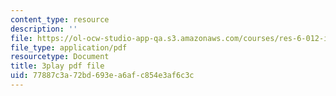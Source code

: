 ```yaml
---
content_type: resource
description: ''
file: https://ol-ocw-studio-app-qa.s3.amazonaws.com/courses/res-6-012-introduction-to-probability-spring-2018/77887c3a72bd693ea6afc854e3af6c3c_uFx7fWujWsU.pdf
file_type: application/pdf
resourcetype: Document
title: 3play pdf file
uid: 77887c3a-72bd-693e-a6af-c854e3af6c3c
---
```

